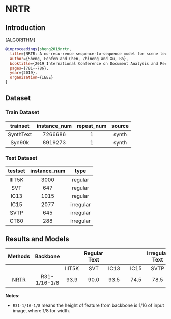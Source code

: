 # NRTR

## Introduction

[ALGORITHM]

```bibtex
@inproceedings{sheng2019nrtr,
  title={NRTR: A no-recurrence sequence-to-sequence model for scene text recognition},
  author={Sheng, Fenfen and Chen, Zhineng and Xu, Bo},
  booktitle={2019 International Conference on Document Analysis and Recognition (ICDAR)},
  pages={781--786},
  year={2019},
  organization={IEEE}
}
```

## Dataset

### Train Dataset

|  trainset  | instance_num | repeat_num |          source          |
| :--------: | :----------: | :--------: | :----------------------: |
| SynthText  |   7266686    |     1      |          synth           |
|   Syn90k   |   8919273    |     1      |          synth           |

### Test Dataset

| testset | instance_num |            type             |
| :-----: | :----------: | :-------------------------: |
| IIIT5K  |     3000     |           regular           |
|   SVT   |     647      |           regular           |
|  IC13   |     1015     |           regular           |
|  IC15   |     2077     |          irregular          |
|  SVTP   |     645      |          irregular          |
|  CT80   |     288      |          irregular          |

## Results and Models

| Methods | Backbone || Regular Text |||| Irregular Text ||download|
| :-------: | :---------: | :----: | :----: | :--: | :-: | :--: | :------: | :--: | :-----: |
| | | IIIT5K |     SVT      | IC13 |     | IC15 |      SVTP      | CT80 |
| [NRTR](/configs/textrecog/nrtr/nrtr_r31_academic.py)  | R31-1/16-1/8  |  93.9  |  90.0| 93.5 |     | 74.5 |      78.5      | 86.5 |  [model](https://download.openmmlab.com/mmocr/textrecog/nrtr/nrtr_r31_academic_20210406-954db95e.pth) \| [log](https://download.openmmlab.com/mmocr/textrecog/nrtr/20210406_010150.log.json)  |

**Notes:**

- `R31-1/16-1/8` means the height of feature from backbone is 1/16 of input image, where 1/8 for width.
